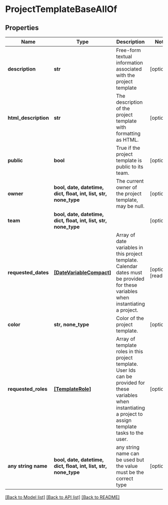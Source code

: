 # ProjectTemplateBaseAllOf


## Properties
Name | Type | Description | Notes
------------ | ------------- | ------------- | -------------
**description** | **str** | Free-form textual information associated with the project template | [optional] 
**html_description** | **str** | The description of the project template with formatting as HTML. | [optional] 
**public** | **bool** | True if the project template is public to its team. | [optional] 
**owner** | **bool, date, datetime, dict, float, int, list, str, none_type** | The current owner of the project template, may be null. | [optional] 
**team** | **bool, date, datetime, dict, float, int, list, str, none_type** |  | [optional] 
**requested_dates** | [**[DateVariableCompact]**](DateVariableCompact.md) | Array of date variables in this project template. Calendar dates must be provided for these variables when instantiating a project. | [optional] [readonly] 
**color** | **str, none_type** | Color of the project template. | [optional] 
**requested_roles** | [**[TemplateRole]**](TemplateRole.md) | Array of template roles in this project template. User Ids can be provided for these variables when instantiating a project to assign template tasks to the user. | [optional] 
**any string name** | **bool, date, datetime, dict, float, int, list, str, none_type** | any string name can be used but the value must be the correct type | [optional]

[[Back to Model list]](../README.md#documentation-for-models) [[Back to API list]](../README.md#documentation-for-api-endpoints) [[Back to README]](../README.md)


